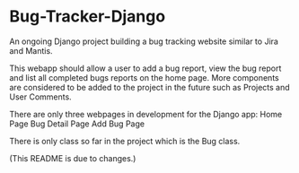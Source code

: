 # Bug-Tracker-Django
An ongoing Django project building a bug tracking website similar to Jira and Mantis.

This webapp should allow a user to add a bug report, view the bug report and list all completed bugs reports on the home page. More components are considered to be added to the project in the future such as Projects and User Comments. 

There are only three webpages in development for the Django app:
Home Page
Bug Detail Page
Add Bug Page

There is only class so far in the project which is the Bug class.

(This README is due to changes.)


